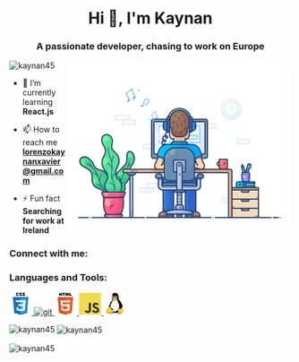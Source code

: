 
<h1 align="center">Hi 👋, I'm Kaynan</h1>
<h3 align="center">A passionate developer, chasing to work on Europe</h3>
<img align="right" alt="Coding" width="400" src="https://raw.githubusercontent.com/SupianIDz/SupianIDz/main/coding.gif">

<p align="left"> <img src="https://komarev.com/ghpvc/?username=kaynan45&label=Profile%20views&color=0e75b6&style=flat" alt="kaynan45" /> </p>

- 🌱 I’m currently learning **React.js**

- 📫 How to reach me **lorenzokaynanxavier@gmail.com**

- ⚡ Fun fact **Searching for work at Ireland**

<h3 align="left">Connect with me:</h3>
<p align="left">
</p>

<h3 align="left">Languages and Tools:</h3>
<p align="left"> <a href="https://www.w3schools.com/css/" target="_blank" rel="noreferrer"> <img src="https://raw.githubusercontent.com/devicons/devicon/master/icons/css3/css3-original-wordmark.svg" alt="css3" width="40" height="40"/> </a> <a href="https://git-scm.com/" target="_blank" rel="noreferrer"> <img src="https://www.vectorlogo.zone/logos/git-scm/git-scm-icon.svg" alt="git" width="40" height="40"/> </a> <a href="https://www.w3.org/html/" target="_blank" rel="noreferrer"> <img src="https://raw.githubusercontent.com/devicons/devicon/master/icons/html5/html5-original-wordmark.svg" alt="html5" width="40" height="40"/> </a> <a href="https://developer.mozilla.org/en-US/docs/Web/JavaScript" target="_blank" rel="noreferrer"> <img src="https://raw.githubusercontent.com/devicons/devicon/master/icons/javascript/javascript-original.svg" alt="javascript" width="40" height="40"/> </a> <a href="https://www.linux.org/" target="_blank" rel="noreferrer"> <img src="https://raw.githubusercontent.com/devicons/devicon/master/icons/linux/linux-original.svg" alt="linux" width="40" height="40"/> </a> </p>

<p><img align="left" src="https://github-readme-stats.vercel.app/api/top-langs?username=kaynan45&show_icons=true&locale=en&layout=compact" alt="kaynan45" /></p>

<p>&nbsp;<img align="center" src="https://github-readme-stats.vercel.app/api?username=kaynan45&show_icons=true&locale=en" alt="kaynan45" /></p>

<p><img align="center" src="https://github-readme-streak-stats.herokuapp.com/?user=kaynan45&" alt="kaynan45" /></p>

